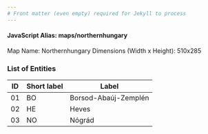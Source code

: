 ```yaml
---
# Front matter (even empty) required for Jekyll to process
---
```


#### JavaScript Alias: maps/northernhungary

Map Name: Northernhungary
Dimensions (Width x Height): 510x285





### List of Entities

ID | Short label | Label
---|---|---|
01|BO|Borsod-Abaúj-Zemplén
02|HE|Heves
03|NO|Nógrád

